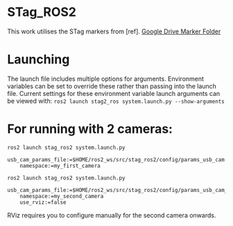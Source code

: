 # STag_ROS2
This work utilises the STag markers from [ref].
[Google Drive Marker Folder](https://drive.google.com/drive/folders/0ByNTNYCAhWbIemJDbEpXTmRncnM?resourcekey=0-OpEpUjxCopVUlSSSZ8cOoA)


# Launching
The launch file includes multiple options for arguments.
Environment variables can be set to override these rather than passing into the launch file.
Current settings for these environment variable launch arguments can be viewed with:
`ros2 launch stag2_ros system.launch.py --show-arguments`


# For running with 2 cameras:
```
ros2 launch stag_ros2 system.launch.py
    usb_cam_params_file:=$HOME/ros2_ws/src/stag_ros2/config/params_usb_cam.yaml
    namespace:=my_first_camera
```

```
ros2 launch stag_ros2 system.launch.py
    usb_cam_params_file:=$HOME/ros2_ws/src/stag_ros2/config/params_usb_cam_2.yaml
    namespace:=my_second_camera
    use_rviz:=false
```

RViz requires you to configure manually for the second camera onwards.

